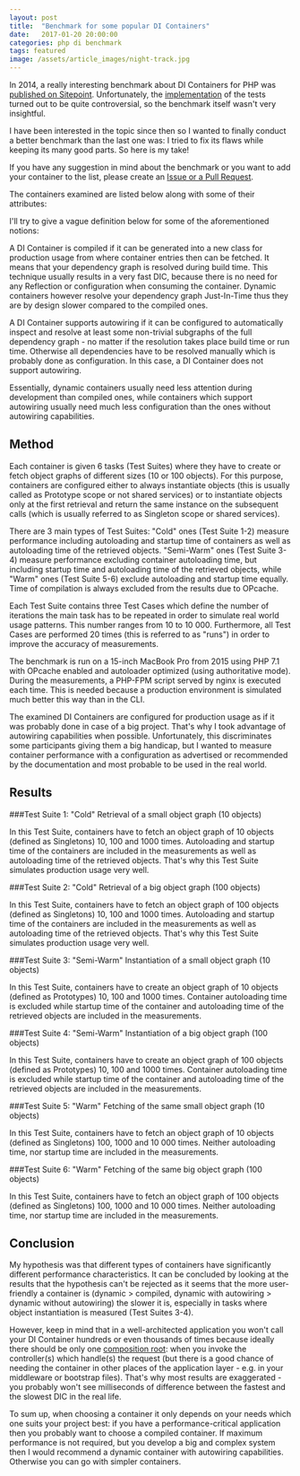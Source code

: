 ```yaml
---
layout: post
title:  "Benchmark for some popular DI Containers"
date:   2017-01-20 20:00:00
categories: php di benchmark
tags: featured
image: /assets/article_images/night-track.jpg
---
```


In 2014, a really interesting benchmark about DI Containers for PHP was [published on Sitepoint][sitepoint-article].
Unfortunately, the [implementation][old-benchmark] of the tests turned out to be quite controversial, so the benchmark
itself wasn't very insightful.

I have been interested in the topic since then so I wanted to finally conduct a better benchmark than the last one was:
I tried to fix its flaws while keeping its many good parts. So here is my take!

If you have any suggestion in mind about the benchmark or you want to add your container to the list, please create an
[Issue or a Pull Request][github-repo].

The containers examined are listed below along with some of their attributes:

I'll try to give a vague definition below for some of the aforementioned notions:

A DI Container is compiled if it can be generated into a new class for production usage from where container entries
then can be fetched. It means that your dependency graph is resolved during build time. This technique usually results
in a very fast DIC, because there is no need for any Reflection or configuration when consuming the container. Dynamic
containers however resolve your dependency graph Just-In-Time thus they are by design slower compared to the compiled
ones.

A DI Container supports autowiring if it can be configured to automatically inspect and resolve at least some
non-trivial subgraphs of the full dependency graph - no matter if the resolution takes place build time or run time.
Otherwise all dependencies have to be resolved manually which is probably done as configuration. In this case, a
DI Container does not support autowiring.

Essentially, dynamic containers usually need less attention during development than compiled ones, while containers
which support autowiring usually need much less configuration than the ones without autowiring capabilities.

## Method

Each container is given 6 tasks (Test Suites) where they have to create or fetch object graphs of different
sizes (10 or 100 objects). For this purpose, containers are configured either to always instantiate objects (this is
usually called as Prototype scope or not shared services) or to instantiate objects only at the first retrieval and
return the same instance on the subsequent calls (which is usually referred to as Singleton scope or shared services).

There are 3 main types of Test Suites: "Cold" ones (Test Suite 1-2) measure performance including autoloading and
startup time of containers as well as autoloading time of the retrieved objects. "Semi-Warm" ones (Test Suite 3-4)
measure performance excluding container autoloading time, but including startup time and autoloading time of the
retrieved objects, while "Warm" ones (Test Suite 5-6) exclude autoloading and startup time equally. Time of compilation
is always excluded from the results due to OPcache.

Each Test Suite contains three Test Cases which define the number of iterations the main task has to be repeated in
order to simulate real world usage patterns. This number ranges from 10 to 10 000. Furthermore, all Test Cases are
performed 20 times (this is referred to as "runs") in order to improve the accuracy of measurements.

The benchmark is run on a 15-inch MacBook Pro from 2015 using PHP 7.1 with OPcache enabled and autoloader
optimized (using authoritative mode). During the measurements, a PHP-FPM script served by nginx is executed each time.
This is needed because a production environment is simulated much better this way than in the CLI.

The examined DI Containers are configured for production usage as if it was probably done in case of a big project.
That's why I took advantage of autowiring capabilities when possible. Unfortunately, this discriminates some
participants giving them a big handicap, but I wanted to measure container performance with a configuration as
advertised or recommended by the documentation and most probable to be used in the real world.

## Results

###Test Suite 1: "Cold" Retrieval of a small object graph (10 objects)

In this Test Suite, containers have to fetch an object graph of 10 objects (defined as Singletons) 10, 100 and 1000
times. Autoloading and startup time of the containers are included in the measurements as well as autoloading time of
the retrieved objects. That's why this Test Suite simulates production usage very well.

###Test Suite 2: "Cold" Retrieval of a big object graph (100 objects)

In this Test Suite, containers have to fetch an object graph of 100 objects (defined as Singletons) 10, 100 and 1000
times. Autoloading and startup time of the containers are included in the measurements as well as autoloading time of
the retrieved objects. That's why this Test Suite simulates production usage very well.

###Test Suite 3: "Semi-Warm" Instantiation of a small object graph (10 objects)

In this Test Suite, containers have to create an object graph of 10 objects (defined as Prototypes) 10, 100 and 1000
times. Container autoloading time is excluded while startup time of the container and autoloading time of the retrieved
objects are included in the measurements.

###Test Suite 4: "Semi-Warm" Instantiation of a big object graph (100 objects)

In this Test Suite, containers have to create an object graph of 100 objects (defined as Prototypes) 10, 100 and 1000
times. Container autoloading time is excluded while startup time of the container and autoloading time of the retrieved
objects are included in the measurements.

###Test Suite 5: "Warm" Fetching of the same small object graph (10 objects)
  
In this Test Suite, containers have to fetch an object graph of 10 objects (defined as Singletons) 100, 1000 and 10 000
times. Neither autoloading time, nor startup time are included in the measurements.

###Test Suite 6: "Warm" Fetching of the same big object graph (100 objects)

In this Test Suite, containers have to fetch an object graph of 100 objects (defined as Singletons) 100, 1000 and 10 000
times. Neither autoloading time, nor startup time are included in the measurements.

## Conclusion

My hypothesis was that different types of containers have significantly different performance characteristics. It can
be concluded by looking at the results that the hypothesis can't be rejected as it seems that the more user-friendly a
container is (dynamic > compiled, dynamic with autowiring > dynamic without autowiring) the slower it is, especially in
tasks where object instantiation is measured (Test Suites 3-4).

However, keep in mind that in a well-architected application you won't call your DI Container hundreds or even thousands
of times because ideally there should be only one [composition root][composition-root]: when you invoke the
controller(s) which handle(s) the request (but there is a good chance of needing the container in other places of the
application layer - e.g. in your middleware or bootstrap files). That's why most results are exaggerated - you probably
won't see milliseconds of difference between the fastest and the slowest DIC in the real life.

To sum up, when choosing a container it only depends on your needs which one suits your project best: if you have a
performance-critical application then you probably want to choose a compiled container. If maximum performance is not
required, but you develop a big and complex system then I would recommend a dynamic container with autowiring
capabilities. Otherwise you can go with simpler containers.

[sitepoint-article]: https://www.sitepoint.com/php-dependency-injection-container-performance-benchmarks/
[old-benchmark]: https://github.com/TomBZombie/php-dependency-injection-benchmarks
[github-repo]: https://github.com/kocsismate/php-di-container-benchmarks
[jekyll-help]: https://github.com/jekyll/jekyll-help
[composition-root]: http://blog.ploeh.dk/2011/07/28/CompositionRoot/
